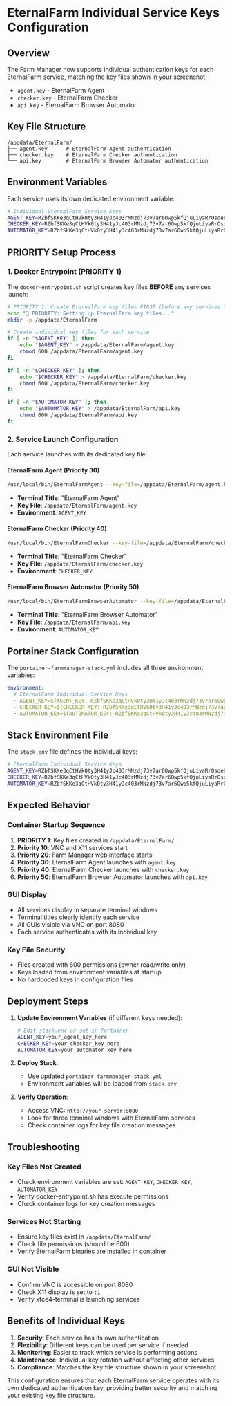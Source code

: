 # EternalFarm Individual Service Keys Configuration

## Overview
The Farm Manager now supports individual authentication keys for each EternalFarm service, matching the key files shown in your screenshot:
- `agent.key` - EternalFarm Agent
- `checker.key` - EternalFarm Checker  
- `api.key` - EternalFarm Browser Automator

## Key File Structure
```
/appdata/EternalFarm/
├── agent.key      # EternalFarm Agent authentication
├── checker.key    # EternalFarm Checker authentication
└── api.key        # EternalFarm Browser Automator authentication
```

## Environment Variables
Each service uses its own dedicated environment variable:

```bash
# Individual EternalFarm Service Keys
AGENT_KEY=RZbfSKKe3qCtHVk0ty3H41yJc403rMNzdj73v7ar6Owp5kfQjuLiyaRrOsoe81N5
CHECKER_KEY=RZbfSKKe3qCtHVk0ty3H41yJc403rMNzdj73v7ar6Owp5kfQjuLiyaRrOsoe81N5
AUTOMATOR_KEY=RZbfSKKe3qCtHVk0ty3H41yJc403rMNzdj73v7ar6Owp5kfQjuLiyaRrOsoe81N5
```

## PRIORITY Setup Process

### 1. Docker Entrypoint (PRIORITY 1)
The `docker-entrypoint.sh` script creates key files **BEFORE** any services launch:

```bash
# PRIORITY 1: Create EternalFarm key files FIRST (before any services launch)
echo "🔑 PRIORITY: Setting up EternalFarm key files..."
mkdir -p /appdata/EternalFarm

# Create individual key files for each service
if [ -n "$AGENT_KEY" ]; then
    echo "$AGENT_KEY" > /appdata/EternalFarm/agent.key
    chmod 600 /appdata/EternalFarm/agent.key
fi

if [ -n "$CHECKER_KEY" ]; then
    echo "$CHECKER_KEY" > /appdata/EternalFarm/checker.key
    chmod 600 /appdata/EternalFarm/checker.key
fi

if [ -n "$AUTOMATOR_KEY" ]; then
    echo "$AUTOMATOR_KEY" > /appdata/EternalFarm/api.key
    chmod 600 /appdata/EternalFarm/api.key
fi
```

### 2. Service Launch Configuration
Each service launches with its dedicated key file:

#### EternalFarm Agent (Priority 30)
```bash
/usr/local/bin/EternalFarmAgent --key-file=/appdata/EternalFarm/agent.key --show-gui
```
- **Terminal Title**: "EternalFarm Agent"
- **Key File**: `/appdata/EternalFarm/agent.key`
- **Environment**: `AGENT_KEY`

#### EternalFarm Checker (Priority 40)
```bash
/usr/local/bin/EternalFarmChecker --key-file=/appdata/EternalFarm/checker.key --show-gui
```
- **Terminal Title**: "EternalFarm Checker"
- **Key File**: `/appdata/EternalFarm/checker.key`
- **Environment**: `CHECKER_KEY`

#### EternalFarm Browser Automator (Priority 50)
```bash
/usr/local/bin/EternalFarmBrowserAutomator --key-file=/appdata/EternalFarm/api.key --show-gui
```
- **Terminal Title**: "EternalFarm Browser Automator"
- **Key File**: `/appdata/EternalFarm/api.key`
- **Environment**: `AUTOMATOR_KEY`

## Portainer Stack Configuration
The `portainer-farmmanager-stack.yml` includes all three environment variables:

```yaml
environment:
  # EternalFarm Individual Service Keys
  - AGENT_KEY=${AGENT_KEY:-RZbfSKKe3qCtHVk0ty3H41yJc403rMNzdj73v7ar6Owp5kfQjuLiyaRrOsoe81N5}
  - CHECKER_KEY=${CHECKER_KEY:-RZbfSKKe3qCtHVk0ty3H41yJc403rMNzdj73v7ar6Owp5kfQjuLiyaRrOsoe81N5}
  - AUTOMATOR_KEY=${AUTOMATOR_KEY:-RZbfSKKe3qCtHVk0ty3H41yJc403rMNzdj73v7ar6Owp5kfQjuLiyaRrOsoe81N5}
```

## Stack Environment File
The `stack.env` file defines the individual keys:

```bash
# EternalFarm Individual Service Keys
AGENT_KEY=RZbfSKKe3qCtHVk0ty3H41yJc403rMNzdj73v7ar6Owp5kfQjuLiyaRrOsoe81N5
CHECKER_KEY=RZbfSKKe3qCtHVk0ty3H41yJc403rMNzdj73v7ar6Owp5kfQjuLiyaRrOsoe81N5
AUTOMATOR_KEY=RZbfSKKe3qCtHVk0ty3H41yJc403rMNzdj73v7ar6Owp5kfQjuLiyaRrOsoe81N5
```

## Expected Behavior

### Container Startup Sequence
1. **PRIORITY 1**: Key files created in `/appdata/EternalFarm/`
2. **Priority 10**: VNC and X11 services start
3. **Priority 20**: Farm Manager web interface starts
4. **Priority 30**: EternalFarm Agent launches with `agent.key`
5. **Priority 40**: EternalFarm Checker launches with `checker.key`
6. **Priority 50**: EternalFarm Browser Automator launches with `api.key`

### GUI Display
- All services display in separate terminal windows
- Terminal titles clearly identify each service
- All GUIs visible via VNC on port 8080
- Each service authenticates with its individual key

### Key File Security
- Files created with 600 permissions (owner read/write only)
- Keys loaded from environment variables at startup
- No hardcoded keys in configuration files

## Deployment Steps

1. **Update Environment Variables** (if different keys needed):
   ```bash
   # Edit stack.env or set in Portainer
   AGENT_KEY=your_agent_key_here
   CHECKER_KEY=your_checker_key_here
   AUTOMATOR_KEY=your_automator_key_here
   ```

2. **Deploy Stack**:
   - Use updated `portainer-farmmanager-stack.yml`
   - Environment variables will be loaded from `stack.env`

3. **Verify Operation**:
   - Access VNC: `http://your-server:8080`
   - Look for three terminal windows with EternalFarm services
   - Check container logs for key file creation messages

## Troubleshooting

### Key Files Not Created
- Check environment variables are set: `AGENT_KEY`, `CHECKER_KEY`, `AUTOMATOR_KEY`
- Verify docker-entrypoint.sh has execute permissions
- Check container logs for key creation messages

### Services Not Starting
- Ensure key files exist in `/appdata/EternalFarm/`
- Check file permissions (should be 600)
- Verify EternalFarm binaries are installed in container

### GUI Not Visible
- Confirm VNC is accessible on port 8080
- Check X11 display is set to `:1`
- Verify xfce4-terminal is launching services

## Benefits of Individual Keys

1. **Security**: Each service has its own authentication
2. **Flexibility**: Different keys can be used per service if needed
3. **Monitoring**: Easier to track which service is performing actions
4. **Maintenance**: Individual key rotation without affecting other services
5. **Compliance**: Matches the key file structure shown in your screenshot

This configuration ensures that each EternalFarm service operates with its own dedicated authentication key, providing better security and matching your existing key file structure. 